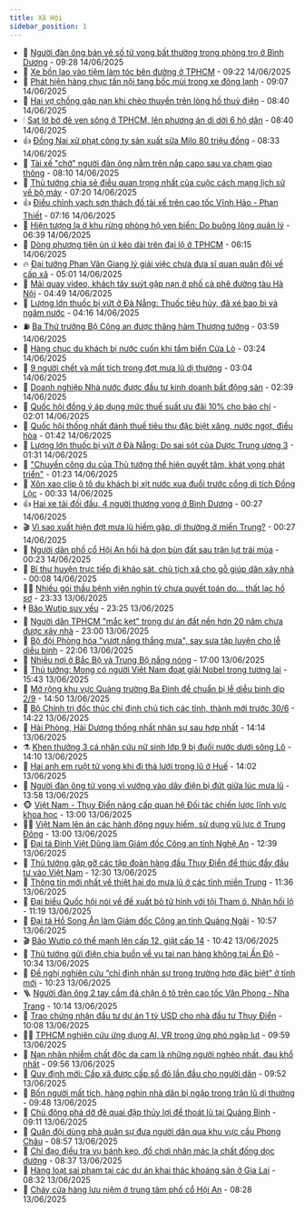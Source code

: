 ```yaml
---
title: Xã Hội
sidebar_position: 1
---
```


<!-- dantri-xa-hoi:START -->
- 🫣 [Người đàn ông bán vé số tử vong bất thường trong phòng trọ ở Bình Dương](https://dantri.com.vn/xa-hoi/nguoi-dan-ong-ban-ve-so-tu-vong-bat-thuong-trong-phong-tro-o-binh-duong-20250614155734909.htm) - 09:28 14/06/2025
- 💼 [Xe bồn lao vào tiệm làm tóc bên đường ở TPHCM](https://dantri.com.vn/xa-hoi/xe-bon-lao-vao-tiem-lam-toc-ben-duong-o-tphcm-20250614160409067.htm) - 09:22 14/06/2025
- 🎊 [Phát hiện hàng chục tấn nội tạng bốc mùi trong xe đông lạnh](https://dantri.com.vn/xa-hoi/phat-hien-hang-chuc-tan-noi-tang-boc-mui-trong-xe-dong-lanh-20250614153955526.htm) - 09:07 14/06/2025
- 🙉 [Hai vợ chồng gặp nạn khi chèo thuyền trên lòng hồ thuỷ điện](https://dantri.com.vn/xa-hoi/hai-vo-chong-gap-nan-khi-cheo-thuyen-tren-long-ho-thuy-dien-20250614140506910.htm) - 08:40 14/06/2025
- 🕯 [Sạt lở bờ đê ven sông ở TPHCM, lên phương án di dời 6 hộ dân](https://dantri.com.vn/xa-hoi/sat-lo-bo-de-ven-song-o-tphcm-len-phuong-an-di-doi-6-ho-dan-20250614152206674.htm) - 08:40 14/06/2025
- 👍 [Đồng Nai xử phạt công ty sản xuất sữa Milo 80 triệu đồng](https://dantri.com.vn/xa-hoi/dong-nai-xu-phat-cong-ty-san-xuat-sua-milo-80-trieu-dong-20250614151330190.htm) - 08:33 14/06/2025
- 🤖 [Tài xế &quot;chở&quot; người đàn ông nằm trên nắp capo sau va chạm giao thông](https://dantri.com.vn/xa-hoi/tai-xe-cho-nguoi-dan-ong-nam-tren-nap-capo-sau-va-cham-giao-thong-20250614132648135.htm) - 08:10 14/06/2025
- 🙉 [Thủ tướng chia sẻ điều quan trọng nhất của cuộc cách mạng lịch sử về bộ máy](https://dantri.com.vn/xa-hoi/thu-tuong-chia-se-dieu-quan-trong-nhat-cua-cuoc-cach-mang-lich-su-ve-bo-may-20250614134837464.htm) - 07:20 14/06/2025
- 👍 [Điều chỉnh vạch sơn thách đố tài xế trên cao tốc Vĩnh Hảo - Phan Thiết](https://dantri.com.vn/xa-hoi/dieu-chinh-vach-son-thach-do-tai-xe-tren-cao-toc-vinh-hao-phan-thiet-20250614140205382.htm) - 07:16 14/06/2025
- 🗽 [Hiện tượng lạ ở khu rừng phòng hộ ven biển: Do buông lỏng quản lý](https://dantri.com.vn/xa-hoi/hien-tuong-la-o-khu-rung-phong-ho-ven-bien-do-buong-long-quan-ly-20250614114445707.htm) - 06:39 14/06/2025
- 🗽 [Dòng phương tiện ùn ứ kéo dài trên đại lộ ở TPHCM](https://dantri.com.vn/xa-hoi/dong-phuong-tien-un-u-keo-dai-tren-dai-lo-o-tphcm-20250614125452691.htm) - 06:15 14/06/2025
- 🔥 [Đại tướng Phan Văn Giang lý giải việc chưa đưa sĩ quan quân đội về cấp xã](https://dantri.com.vn/xa-hoi/dai-tuong-phan-van-giang-ly-giai-viec-chua-dua-si-quan-quan-doi-ve-cap-xa-20250614115428598.htm) - 05:01 14/06/2025
- 🦒 [Mải quay video, khách tây suýt gặp nạn ở phố cà phê đường tàu Hà Nội](https://dantri.com.vn/xa-hoi/mai-quay-video-khach-tay-suyt-gap-nan-o-pho-ca-phe-duong-tau-ha-noi-20250614111122198.htm) - 04:49 14/06/2025
- 🧐 [Lượng lớn thuốc bị vứt ở Đà Nẵng: Thuốc tiêu hủy, đã xé bao bì và ngâm nước](https://dantri.com.vn/xa-hoi/luong-lon-thuoc-bi-vut-o-da-nang-thuoc-tieu-huy-da-xe-bao-bi-va-ngam-nuoc-20250614100640618.htm) - 04:16 14/06/2025
- ⛽️ [Ba Thứ trưởng Bộ Công an được thăng hàm Thượng tướng](https://dantri.com.vn/xa-hoi/ba-thu-truong-bo-cong-an-duoc-thang-ham-thuong-tuong-20250614105213690.htm) - 03:59 14/06/2025
- 🚀 [Hàng chục du khách bị nước cuốn khi tắm biển Cửa Lò](https://dantri.com.vn/xa-hoi/hang-chuc-du-khach-bi-nuoc-cuon-khi-tam-bien-cua-lo-20250614101203450.htm) - 03:24 14/06/2025
- 🦒 [9 người chết và mất tích trong đợt mưa lũ dị thường](https://dantri.com.vn/xa-hoi/9-nguoi-chet-va-mat-tich-trong-dot-mua-lu-di-thuong-20250614075523935.htm) - 03:04 14/06/2025
- 🦅 [Doanh nghiệp Nhà nước được đầu tư kinh doanh bất động sản](https://dantri.com.vn/xa-hoi/doanh-nghiep-nha-nuoc-duoc-dau-tu-kinh-doanh-bat-dong-san-20250614092845499.htm) - 02:39 14/06/2025
- 🚀 [Quốc hội đồng ý áp dụng mức thuế suất ưu đãi 10% cho báo chí](https://dantri.com.vn/xa-hoi/quoc-hoi-dong-y-ap-dung-muc-thue-suat-uu-dai-10-cho-bao-chi-20250614085254203.htm) - 02:01 14/06/2025
- 🦅 [Quốc hội thống nhất đánh thuế tiêu thụ đặc biệt xăng, nước ngọt, điều hòa](https://dantri.com.vn/xa-hoi/quoc-hoi-thong-nhat-danh-thue-tieu-thu-dac-biet-xang-nuoc-ngot-dieu-hoa-20250614083810355.htm) - 01:42 14/06/2025
- 🤠 [Lượng lớn thuốc bị vứt ở Đà Nẵng: Do sai sót của Dược Trung ương 3](https://dantri.com.vn/xa-hoi/luong-lon-thuoc-bi-vut-o-da-nang-do-sai-sot-cua-duoc-trung-uong-3-20250613223649940.htm) - 01:31 14/06/2025
- 💄 [&quot;Chuyến công du của Thủ tướng thể hiện quyết tâm, khát vọng phát triển&quot;](https://dantri.com.vn/xa-hoi/chuyen-cong-du-cua-thu-tuong-the-hien-quyet-tam-khat-vong-phat-trien-20250614080752568.htm) - 01:23 14/06/2025
- 🥷 [Xôn xao clip ô tô du khách bị xịt nước xua đuổi trước cổng di tích Đồng Lộc](https://dantri.com.vn/xa-hoi/xon-xao-clip-o-to-du-khach-bi-xit-nuoc-xua-duoi-truoc-cong-di-tich-dong-loc-20250614072043906.htm) - 00:33 14/06/2025
- 👍 [Hai xe tải đối đầu, 4 người thương vong ở Bình Dương](https://dantri.com.vn/xa-hoi/hai-xe-tai-doi-dau-4-nguoi-thuong-vong-o-binh-duong-20250614071624742.htm) - 00:27 14/06/2025
- 🎬 [Vì sao xuất hiện đợt mưa lũ hiếm gặp, dị thường ở miền Trung?](https://dantri.com.vn/xa-hoi/vi-sao-xuat-hien-dot-mua-lu-hiem-gap-di-thuong-o-mien-trung-20250614072153476.htm) - 00:27 14/06/2025
- 🦒 [Người dân phố cổ Hội An hối hả dọn bùn đất sau trận lụt trái mùa](https://dantri.com.vn/xa-hoi/nguoi-dan-pho-co-hoi-an-hoi-ha-don-bun-dat-sau-tran-lut-trai-mua-20250614070350170.htm) - 00:23 14/06/2025
- 🌊 [Bí thư huyện trực tiếp đi khảo sát, chủ tịch xã cho gỗ giúp dân xây nhà](https://dantri.com.vn/xa-hoi/bi-thu-huyen-truc-tiep-di-khao-sat-chu-tich-xa-cho-go-giup-dan-xay-nha-20250612152039094.htm) - 00:08 14/06/2025
- 🧑‍💻 [Nhiều gói thầu bệnh viện nghìn tỷ chưa quyết toán do... thất lạc hồ sơ](https://dantri.com.vn/xa-hoi/nhieu-goi-thau-benh-vien-nghin-ty-chua-quyet-toan-do-that-lac-ho-so-20250613183311916.htm) - 23:33 13/06/2025
- 🕴 [Bão Wutip suy yếu](https://dantri.com.vn/xa-hoi/bao-wutip-suy-yeu-20250614061916515.htm) - 23:25 13/06/2025
- 🤔 [Người dân TPHCM &quot;mắc kẹt&quot; trong dự án đất nền hơn 20 năm chưa được xây nhà](https://dantri.com.vn/xa-hoi/nguoi-dan-tphcm-mac-ket-trong-du-an-dat-nen-hon-20-nam-chua-duoc-xay-nha-20250613155743099.htm) - 23:00 13/06/2025
- 💄 [Bộ đội Phòng hóa &quot;vượt nắng thắng mưa&quot;, say sưa tập luyện cho lễ diễu binh](https://dantri.com.vn/xa-hoi/bo-doi-phong-hoa-vuot-nang-thang-mua-say-sua-tap-luyen-cho-le-dieu-binh-20250613220651108.htm) - 22:06 13/06/2025
- 🧠 [Nhiều nơi ở Bắc Bộ và Trung Bộ nắng nóng](https://dantri.com.vn/xa-hoi/nhieu-noi-o-bac-bo-va-trung-bo-nang-nong-20250613180801256.htm) - 17:00 13/06/2025
- 🦣 [Thủ tướng: Mong có người Việt Nam đoạt giải Nobel trong tương lai](https://dantri.com.vn/xa-hoi/thu-tuong-mong-co-nguoi-viet-nam-doat-giai-nobel-trong-tuong-lai-20250613224301831.htm) - 15:43 13/06/2025
- 💫 [Mở rộng khu vực Quảng trường Ba Đình để chuẩn bị lễ diễu binh dịp 2/9](https://dantri.com.vn/xa-hoi/mo-rong-khu-vuc-quang-truong-ba-dinh-de-chuan-bi-le-dieu-binh-dip-29-20250613214641711.htm) - 14:50 13/06/2025
- 🚀 [Bộ Chính trị đốc thúc chỉ định chủ tịch các tỉnh, thành mới trước 30/6](https://dantri.com.vn/xa-hoi/bo-chinh-tri-doc-thuc-chi-dinh-chu-tich-cac-tinh-thanh-moi-truoc-306-20250613211827618.htm) - 14:22 13/06/2025
- 🤔 [Hải Phòng, Hải Dương thống nhất nhân sự sau hợp nhất](https://dantri.com.vn/xa-hoi/hai-phong-hai-duong-thong-nhat-nhan-su-sau-hop-nhat-20250613211217688.htm) - 14:14 13/06/2025
- ⚗️ [Khen thưởng 3 cá nhân cứu nữ sinh lớp 9 bị đuối nước dưới sông Lô](https://dantri.com.vn/xa-hoi/khen-thuong-3-ca-nhan-cuu-nu-sinh-lop-9-bi-duoi-nuoc-duoi-song-lo-20250613210218713.htm) - 14:10 13/06/2025
- 🫶 [Hai anh em ruột tử vong khi đi thả lưới trong lũ ở Huế](https://dantri.com.vn/xa-hoi/hai-anh-em-ruot-tu-vong-khi-di-tha-luoi-trong-lu-o-hue-20250613195050118.htm) - 14:02 13/06/2025
- 🌮 [Người đàn ông tử vong vì vướng vào dây điện bị đứt giữa lúc mưa lũ](https://dantri.com.vn/xa-hoi/nguoi-dan-ong-tu-vong-vi-vuong-vao-day-dien-bi-dut-giua-luc-mua-lu-20250613194634691.htm) - 13:58 13/06/2025
- 🐵 [Việt Nam - Thụy Điển nâng cấp quan hệ Đối tác chiến lược lĩnh vực khoa học](https://dantri.com.vn/xa-hoi/viet-nam-thuy-dien-nang-cap-quan-he-doi-tac-chien-luoc-linh-vuc-khoa-hoc-20250613200031022.htm) - 13:00 13/06/2025
- 🧑‍🏫 [Việt Nam lên án các hành động nguy hiểm, sử dụng vũ lực ở Trung Đông](https://dantri.com.vn/xa-hoi/viet-nam-len-an-cac-hanh-dong-nguy-hiem-su-dung-vu-luc-o-trung-dong-20250613200012391.htm) - 13:00 13/06/2025
- 💫 [Đại tá Đinh Việt Dũng làm Giám đốc Công an tỉnh Nghệ An](https://dantri.com.vn/xa-hoi/dai-ta-dinh-viet-dung-lam-giam-doc-cong-an-tinh-nghe-an-20250613192349477.htm) - 12:39 13/06/2025
- 🦩 [Thủ tướng gặp gỡ các tập đoàn hàng đầu Thụy Điển để thúc đẩy đầu tư vào Việt Nam](https://dantri.com.vn/xa-hoi/thu-tuong-gap-go-cac-tap-doan-hang-dau-thuy-dien-de-thuc-day-dau-tu-vao-viet-nam-20250613183327190.htm) - 12:30 13/06/2025
- 🦄 [Thông tin mới nhất về thiệt hại do mưa lũ ở các tỉnh miền Trung](https://dantri.com.vn/xa-hoi/thong-tin-moi-nhat-ve-thiet-hai-do-mua-lu-o-cac-tinh-mien-trung-20250613183037566.htm) - 11:36 13/06/2025
- 💂 [Đại biểu Quốc hội nói về đề xuất bỏ tử hình với tội Tham ô, Nhận hối lộ](https://dantri.com.vn/xa-hoi/dai-bieu-quoc-hoi-noi-ve-de-xuat-bo-tu-hinh-voi-toi-tham-o-nhan-hoi-lo-20250613181512407.htm) - 11:19 13/06/2025
- 💄 [Đại tá Hồ Song Ân làm Giám đốc Công an tỉnh Quảng Ngãi](https://dantri.com.vn/xa-hoi/dai-ta-ho-song-an-lam-giam-doc-cong-an-tinh-quang-ngai-20250613172216412.htm) - 10:57 13/06/2025
- 🎬 [Bão Wutip có thể mạnh lên cấp 12, giật cấp 14](https://dantri.com.vn/xa-hoi/bao-wutip-co-the-manh-len-cap-12-giat-cap-14-20250613173943589.htm) - 10:42 13/06/2025
- 👀 [Thủ tướng gửi điện chia buồn về vụ tai nạn hàng không tại Ấn Độ](https://dantri.com.vn/xa-hoi/thu-tuong-gui-dien-chia-buon-ve-vu-tai-nan-hang-khong-tai-an-do-20250613171924433.htm) - 10:34 13/06/2025
- 💃 [Đề nghị nghiên cứu “chỉ định nhân sự trong trường hợp đặc biệt” ở tỉnh mới](https://dantri.com.vn/xa-hoi/de-nghi-nghien-cuu-chi-dinh-nhan-su-trong-truong-hop-dac-biet-o-tinh-moi-20250613171818291.htm) - 10:23 13/06/2025
- 🪜 [Người đàn ông 2 tay cầm đá chặn ô tô trên cao tốc Vân Phong - Nha Trang](https://dantri.com.vn/xa-hoi/nguoi-dan-ong-2-tay-cam-da-chan-o-to-tren-cao-toc-van-phong-nha-trang-20250613170427204.htm) - 10:14 13/06/2025
- 📝 [Trao chứng nhận đầu tư dự án 1 tỷ USD cho nhà đầu tư Thụy Điển](https://dantri.com.vn/xa-hoi/trao-chung-nhan-dau-tu-du-an-1-ty-usd-cho-nha-dau-tu-thuy-dien-20250613155327254.htm) - 10:08 13/06/2025
- 🧑‍💻 [TPHCM nghiên cứu ứng dụng AI, VR trong ứng phó ngập lụt](https://dantri.com.vn/xa-hoi/tphcm-nghien-cuu-ung-dung-ai-vr-trong-ung-pho-ngap-lut-20250613161639689.htm) - 09:59 13/06/2025
- 👺 [Nạn nhân nhiễm chất độc da cam là những người nghèo nhất, đau khổ nhất](https://dantri.com.vn/xa-hoi/nan-nhan-nhiem-chat-doc-da-cam-la-nhung-nguoi-ngheo-nhat-dau-kho-nhat-20250613164545346.htm) - 09:56 13/06/2025
- 🌮 [Quy định mới: Cấp xã được cấp sổ đỏ lần đầu cho người dân](https://dantri.com.vn/xa-hoi/quy-dinh-moi-cap-xa-duoc-cap-so-do-lan-dau-cho-nguoi-dan-20250613164417131.htm) - 09:52 13/06/2025
- 🤭 [Bốn người mất tích, hàng nghìn nhà dân bị ngập trong trận lũ dị thường](https://dantri.com.vn/xa-hoi/bon-nguoi-mat-tich-hang-nghin-nha-dan-bi-ngap-trong-tran-lu-di-thuong-20250613131836218.htm) - 09:48 13/06/2025
- 💪 [Chủ động phá dỡ đê quai đập thủy lợi để thoát lũ tại Quảng Bình](https://dantri.com.vn/xa-hoi/chu-dong-pha-do-de-quai-dap-thuy-loi-de-thoat-lu-tai-quang-binh-20250613160453559.htm) - 09:11 13/06/2025
- 🧰 [Quân đội dùng phà quân sự đưa người dân qua khu vực cầu Phong Châu](https://dantri.com.vn/xa-hoi/quan-doi-dung-pha-quan-su-dua-nguoi-dan-qua-khu-vuc-cau-phong-chau-20250613153337778.htm) - 08:57 13/06/2025
- 🤡 [Chỉ đạo điều tra vụ bánh kẹo, đồ chơi nhãn mác lạ chất đống dọc đường](https://dantri.com.vn/xa-hoi/chi-dao-dieu-tra-vu-banh-keo-do-choi-nhan-mac-la-chat-dong-doc-duong-20250613151547322.htm) - 08:37 13/06/2025
- 🦆 [Hàng loạt sai phạm tại các dự án khai thác khoáng sản ở Gia Lai](https://dantri.com.vn/xa-hoi/hang-loat-sai-pham-tai-cac-du-an-khai-thac-khoang-san-o-gia-lai-20250613125337307.htm) - 08:32 13/06/2025
- 🦍 [Cháy cửa hàng lưu niệm ở trung tâm phố cổ Hội An](https://dantri.com.vn/xa-hoi/chay-cua-hang-luu-niem-o-trung-tam-pho-co-hoi-an-20250613151818331.htm) - 08:28 13/06/2025<!-- dantri-xa-hoi:END -->
